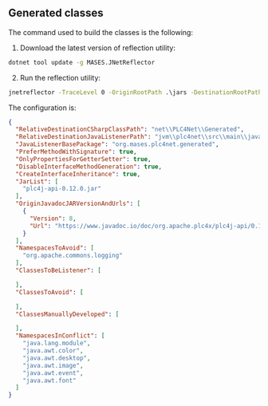 ## Generated classes

The command used to build the classes is the following:

1. Download the latest version of reflection utility:

```cmd
dotnet tool update -g MASES.JNetReflector
```

2. Run the reflection utility:

```cmd
jnetreflector -TraceLevel 0 -OriginRootPath .\jars -DestinationRootPath .\src\ -ConfigurationFile .\src\configuration.json
```

The configuration is:

```json
{
  "RelativeDestinationCSharpClassPath": "net\\PLC4Net\\Generated",
  "RelativeDestinationJavaListenerPath": "jvm\\plc4net\\src\\main\\java",
  "JavaListenerBasePackage": "org.mases.plc4net.generated",
  "PreferMethodWithSignature": true,
  "OnlyPropertiesForGetterSetter": true,
  "DisableInterfaceMethodGeneration": true,
  "CreateInterfaceInheritance": true,
  "JarList": [
    "plc4j-api-0.12.0.jar"
  ],
  "OriginJavadocJARVersionAndUrls": [
    {
      "Version": 8,
      "Url": "https://www.javadoc.io/doc/org.apache.plc4x/plc4j-api/0.12.0/"
    }
  ],
  "NamespacesToAvoid": [
    "org.apache.commons.logging"
  ],
  "ClassesToBeListener": [

  ],
  "ClassesToAvoid": [

  ],
  "ClassesManuallyDeveloped": [

  ],
  "NamespacesInConflict": [
    "java.lang.module",
    "java.awt.color",
    "java.awt.desktop",
    "java.awt.image",
    "java.awt.event",
    "java.awt.font"
  ]
}
```